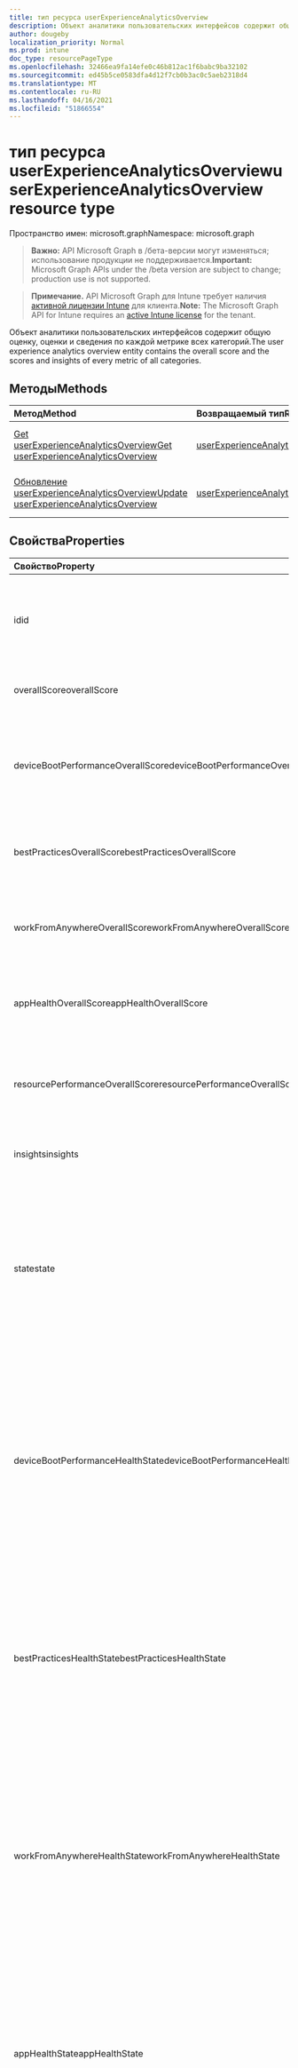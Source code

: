 ```yaml
---
title: тип ресурса userExperienceAnalyticsOverview
description: Объект аналитики пользовательских интерфейсов содержит общую оценку, оценки и сведения по каждой метрике всех категорий.
author: dougeby
localization_priority: Normal
ms.prod: intune
doc_type: resourcePageType
ms.openlocfilehash: 32466ea9fa14efe0c46b812ac1f6babc9ba32102
ms.sourcegitcommit: ed45b5ce0583dfa4d12f7cb0b3ac0c5aeb2318d4
ms.translationtype: MT
ms.contentlocale: ru-RU
ms.lasthandoff: 04/16/2021
ms.locfileid: "51866554"
---
```

# <a name="userexperienceanalyticsoverview-resource-type"></a><span data-ttu-id="c15ca-103">тип ресурса userExperienceAnalyticsOverview</span><span class="sxs-lookup"><span data-stu-id="c15ca-103">userExperienceAnalyticsOverview resource type</span></span>

<span data-ttu-id="c15ca-104">Пространство имен: microsoft.graph</span><span class="sxs-lookup"><span data-stu-id="c15ca-104">Namespace: microsoft.graph</span></span>

> <span data-ttu-id="c15ca-105">**Важно:** API Microsoft Graph в /бета-версии могут изменяться; использование продукции не поддерживается.</span><span class="sxs-lookup"><span data-stu-id="c15ca-105">**Important:** Microsoft Graph APIs under the /beta version are subject to change; production use is not supported.</span></span>

> <span data-ttu-id="c15ca-106">**Примечание.** API Microsoft Graph для Intune требует наличия [активной лицензии Intune](https://go.microsoft.com/fwlink/?linkid=839381) для клиента.</span><span class="sxs-lookup"><span data-stu-id="c15ca-106">**Note:** The Microsoft Graph API for Intune requires an [active Intune license](https://go.microsoft.com/fwlink/?linkid=839381) for the tenant.</span></span>

<span data-ttu-id="c15ca-107">Объект аналитики пользовательских интерфейсов содержит общую оценку, оценки и сведения по каждой метрике всех категорий.</span><span class="sxs-lookup"><span data-stu-id="c15ca-107">The user experience analytics overview entity contains the overall score and the scores and insights of every metric of all categories.</span></span>

## <a name="methods"></a><span data-ttu-id="c15ca-108">Методы</span><span class="sxs-lookup"><span data-stu-id="c15ca-108">Methods</span></span>
|<span data-ttu-id="c15ca-109">Метод</span><span class="sxs-lookup"><span data-stu-id="c15ca-109">Method</span></span>|<span data-ttu-id="c15ca-110">Возвращаемый тип</span><span class="sxs-lookup"><span data-stu-id="c15ca-110">Return Type</span></span>|<span data-ttu-id="c15ca-111">Описание</span><span class="sxs-lookup"><span data-stu-id="c15ca-111">Description</span></span>|
|:---|:---|:---|
|[<span data-ttu-id="c15ca-112">Get userExperienceAnalyticsOverview</span><span class="sxs-lookup"><span data-stu-id="c15ca-112">Get userExperienceAnalyticsOverview</span></span>](../api/intune-devices-userexperienceanalyticsoverview-get.md)|[<span data-ttu-id="c15ca-113">userExperienceAnalyticsOverview</span><span class="sxs-lookup"><span data-stu-id="c15ca-113">userExperienceAnalyticsOverview</span></span>](../resources/intune-devices-userexperienceanalyticsoverview.md)|<span data-ttu-id="c15ca-114">Чтение свойств и связей [объекта userExperienceAnalyticsOverview.](../resources/intune-devices-userexperienceanalyticsoverview.md)</span><span class="sxs-lookup"><span data-stu-id="c15ca-114">Read properties and relationships of the [userExperienceAnalyticsOverview](../resources/intune-devices-userexperienceanalyticsoverview.md) object.</span></span>|
|[<span data-ttu-id="c15ca-115">Обновление userExperienceAnalyticsOverview</span><span class="sxs-lookup"><span data-stu-id="c15ca-115">Update userExperienceAnalyticsOverview</span></span>](../api/intune-devices-userexperienceanalyticsoverview-update.md)|[<span data-ttu-id="c15ca-116">userExperienceAnalyticsOverview</span><span class="sxs-lookup"><span data-stu-id="c15ca-116">userExperienceAnalyticsOverview</span></span>](../resources/intune-devices-userexperienceanalyticsoverview.md)|<span data-ttu-id="c15ca-117">Обновление свойств объекта [userExperienceAnalyticsOverview.](../resources/intune-devices-userexperienceanalyticsoverview.md)</span><span class="sxs-lookup"><span data-stu-id="c15ca-117">Update the properties of a [userExperienceAnalyticsOverview](../resources/intune-devices-userexperienceanalyticsoverview.md) object.</span></span>|

## <a name="properties"></a><span data-ttu-id="c15ca-118">Свойства</span><span class="sxs-lookup"><span data-stu-id="c15ca-118">Properties</span></span>
|<span data-ttu-id="c15ca-119">Свойство</span><span class="sxs-lookup"><span data-stu-id="c15ca-119">Property</span></span>|<span data-ttu-id="c15ca-120">Тип</span><span class="sxs-lookup"><span data-stu-id="c15ca-120">Type</span></span>|<span data-ttu-id="c15ca-121">Описание</span><span class="sxs-lookup"><span data-stu-id="c15ca-121">Description</span></span>|
|:---|:---|:---|
|<span data-ttu-id="c15ca-122">id</span><span class="sxs-lookup"><span data-stu-id="c15ca-122">id</span></span>|<span data-ttu-id="c15ca-123">String</span><span class="sxs-lookup"><span data-stu-id="c15ca-123">String</span></span>|<span data-ttu-id="c15ca-124">Уникальный идентификатор обзора аналитики пользовательских интерфейсов.</span><span class="sxs-lookup"><span data-stu-id="c15ca-124">The unique identifier of the user experience analytics overview.</span></span>|
|<span data-ttu-id="c15ca-125">overallScore</span><span class="sxs-lookup"><span data-stu-id="c15ca-125">overallScore</span></span>|<span data-ttu-id="c15ca-126">Int32</span><span class="sxs-lookup"><span data-stu-id="c15ca-126">Int32</span></span>|<span data-ttu-id="c15ca-127">Общая оценка аналитики пользовательского опыта.</span><span class="sxs-lookup"><span data-stu-id="c15ca-127">The user experience analytics overall score.</span></span>|
|<span data-ttu-id="c15ca-128">deviceBootPerformanceOverallScore</span><span class="sxs-lookup"><span data-stu-id="c15ca-128">deviceBootPerformanceOverallScore</span></span>|<span data-ttu-id="c15ca-129">Int32</span><span class="sxs-lookup"><span data-stu-id="c15ca-129">Int32</span></span>|<span data-ttu-id="c15ca-130">Общая оценка производительности загрузки устройства для аналитики пользовательского интерфейса.</span><span class="sxs-lookup"><span data-stu-id="c15ca-130">The user experience analytics device boot performance overall score.</span></span>|
|<span data-ttu-id="c15ca-131">bestPracticesOverallScore</span><span class="sxs-lookup"><span data-stu-id="c15ca-131">bestPracticesOverallScore</span></span>|<span data-ttu-id="c15ca-132">Int32</span><span class="sxs-lookup"><span data-stu-id="c15ca-132">Int32</span></span>|<span data-ttu-id="c15ca-133">Анализ пользовательских интерфейсов позволяет опытом работы с общим показателем.</span><span class="sxs-lookup"><span data-stu-id="c15ca-133">The user experience analytics best practices overall score.</span></span>|
|<span data-ttu-id="c15ca-134">workFromAnywhereOverallScore</span><span class="sxs-lookup"><span data-stu-id="c15ca-134">workFromAnywhereOverallScore</span></span>|<span data-ttu-id="c15ca-135">Int32</span><span class="sxs-lookup"><span data-stu-id="c15ca-135">Int32</span></span>|<span data-ttu-id="c15ca-136">Аналитика пользовательского интерфейса Работает с любого общего балла.</span><span class="sxs-lookup"><span data-stu-id="c15ca-136">The user experience analytics Work From Anywhere overall score.</span></span>|
|<span data-ttu-id="c15ca-137">appHealthOverallScore</span><span class="sxs-lookup"><span data-stu-id="c15ca-137">appHealthOverallScore</span></span>|<span data-ttu-id="c15ca-138">Int32</span><span class="sxs-lookup"><span data-stu-id="c15ca-138">Int32</span></span>|<span data-ttu-id="c15ca-139">Общее состояние здоровья приложения для аналитики пользовательского интерфейса.</span><span class="sxs-lookup"><span data-stu-id="c15ca-139">The user experience analytics app health overall score.</span></span>|
|<span data-ttu-id="c15ca-140">resourcePerformanceOverallScore</span><span class="sxs-lookup"><span data-stu-id="c15ca-140">resourcePerformanceOverallScore</span></span>|<span data-ttu-id="c15ca-141">Int32</span><span class="sxs-lookup"><span data-stu-id="c15ca-141">Int32</span></span>|<span data-ttu-id="c15ca-142">Общая оценка производительности ресурсов аналитики пользовательских ресурсов.</span><span class="sxs-lookup"><span data-stu-id="c15ca-142">The user experience analytics resource performance overall score.</span></span>|
|<span data-ttu-id="c15ca-143">insights</span><span class="sxs-lookup"><span data-stu-id="c15ca-143">insights</span></span>|<span data-ttu-id="c15ca-144">[коллекция userExperienceAnalyticsInsight](../resources/intune-devices-userexperienceanalyticsinsight.md)</span><span class="sxs-lookup"><span data-stu-id="c15ca-144">[userExperienceAnalyticsInsight](../resources/intune-devices-userexperienceanalyticsinsight.md) collection</span></span>|<span data-ttu-id="c15ca-145">Аналитические сведения о пользовательском опыте.</span><span class="sxs-lookup"><span data-stu-id="c15ca-145">The user experience analytics insights.</span></span>|
|<span data-ttu-id="c15ca-146">state</span><span class="sxs-lookup"><span data-stu-id="c15ca-146">state</span></span>|[<span data-ttu-id="c15ca-147">userExperienceAnalyticsHealthState</span><span class="sxs-lookup"><span data-stu-id="c15ca-147">userExperienceAnalyticsHealthState</span></span>](../resources/intune-devices-userexperienceanalyticshealthstate.md)|<span data-ttu-id="c15ca-148">Текущее состояние состояния состояния аналитики пользовательских интерфейсов.</span><span class="sxs-lookup"><span data-stu-id="c15ca-148">The current health state of the user experience analytics overview.</span></span> <span data-ttu-id="c15ca-149">Возможные значения: `unknown`, `insufficientData`, `needsAttention`, `meetingGoals`.</span><span class="sxs-lookup"><span data-stu-id="c15ca-149">Possible values are: `unknown`, `insufficientData`, `needsAttention`, `meetingGoals`.</span></span>|
|<span data-ttu-id="c15ca-150">deviceBootPerformanceHealthState</span><span class="sxs-lookup"><span data-stu-id="c15ca-150">deviceBootPerformanceHealthState</span></span>|[<span data-ttu-id="c15ca-151">userExperienceAnalyticsHealthState</span><span class="sxs-lookup"><span data-stu-id="c15ca-151">userExperienceAnalyticsHealthState</span></span>](../resources/intune-devices-userexperienceanalyticshealthstate.md)|<span data-ttu-id="c15ca-152">Текущее состояние состояния состояния аналитики пользовательского интерфейса категории BootPerformance.</span><span class="sxs-lookup"><span data-stu-id="c15ca-152">The current health state of the user experience analytics 'BootPerformance' category.</span></span> <span data-ttu-id="c15ca-153">Возможные значения: `unknown`, `insufficientData`, `needsAttention`, `meetingGoals`.</span><span class="sxs-lookup"><span data-stu-id="c15ca-153">Possible values are: `unknown`, `insufficientData`, `needsAttention`, `meetingGoals`.</span></span>|
|<span data-ttu-id="c15ca-154">bestPracticesHealthState</span><span class="sxs-lookup"><span data-stu-id="c15ca-154">bestPracticesHealthState</span></span>|[<span data-ttu-id="c15ca-155">userExperienceAnalyticsHealthState</span><span class="sxs-lookup"><span data-stu-id="c15ca-155">userExperienceAnalyticsHealthState</span></span>](../resources/intune-devices-userexperienceanalyticshealthstate.md)|<span data-ttu-id="c15ca-156">Текущее состояние здоровья категории аналитики пользовательских интерфейсов "BestPractices".</span><span class="sxs-lookup"><span data-stu-id="c15ca-156">The current health state of the user experience analytics 'BestPractices' category.</span></span> <span data-ttu-id="c15ca-157">Возможные значения: `unknown`, `insufficientData`, `needsAttention`, `meetingGoals`.</span><span class="sxs-lookup"><span data-stu-id="c15ca-157">Possible values are: `unknown`, `insufficientData`, `needsAttention`, `meetingGoals`.</span></span>|
|<span data-ttu-id="c15ca-158">workFromAnywhereHealthState</span><span class="sxs-lookup"><span data-stu-id="c15ca-158">workFromAnywhereHealthState</span></span>|[<span data-ttu-id="c15ca-159">userExperienceAnalyticsHealthState</span><span class="sxs-lookup"><span data-stu-id="c15ca-159">userExperienceAnalyticsHealthState</span></span>](../resources/intune-devices-userexperienceanalyticshealthstate.md)|<span data-ttu-id="c15ca-160">Текущее состояние состояния здоровья аналитики пользовательских интерфейсов категории WorkFromAnywhere.</span><span class="sxs-lookup"><span data-stu-id="c15ca-160">The current health state of the user experience analytics 'WorkFromAnywhere' category.</span></span> <span data-ttu-id="c15ca-161">Возможные значения: `unknown`, `insufficientData`, `needsAttention`, `meetingGoals`.</span><span class="sxs-lookup"><span data-stu-id="c15ca-161">Possible values are: `unknown`, `insufficientData`, `needsAttention`, `meetingGoals`.</span></span>|
|<span data-ttu-id="c15ca-162">appHealthState</span><span class="sxs-lookup"><span data-stu-id="c15ca-162">appHealthState</span></span>|[<span data-ttu-id="c15ca-163">userExperienceAnalyticsHealthState</span><span class="sxs-lookup"><span data-stu-id="c15ca-163">userExperienceAnalyticsHealthState</span></span>](../resources/intune-devices-userexperienceanalyticshealthstate.md)|<span data-ttu-id="c15ca-164">Текущее состояние здоровья категории аналитики пользовательских интерфейсов "BestPractices".</span><span class="sxs-lookup"><span data-stu-id="c15ca-164">The current health state of the user experience analytics 'BestPractices' category.</span></span> <span data-ttu-id="c15ca-165">Возможные значения: `unknown`, `insufficientData`, `needsAttention`, `meetingGoals`.</span><span class="sxs-lookup"><span data-stu-id="c15ca-165">Possible values are: `unknown`, `insufficientData`, `needsAttention`, `meetingGoals`.</span></span>|
|<span data-ttu-id="c15ca-166">resourcePerformanceHealthState</span><span class="sxs-lookup"><span data-stu-id="c15ca-166">resourcePerformanceHealthState</span></span>|[<span data-ttu-id="c15ca-167">userExperienceAnalyticsHealthState</span><span class="sxs-lookup"><span data-stu-id="c15ca-167">userExperienceAnalyticsHealthState</span></span>](../resources/intune-devices-userexperienceanalyticshealthstate.md)|<span data-ttu-id="c15ca-168">Текущее состояние состояния здоровья в категории аналитики пользовательского интерфейса "ResourcePerformance".</span><span class="sxs-lookup"><span data-stu-id="c15ca-168">The current health state of the user experience analytics 'ResourcePerformance' category.</span></span> <span data-ttu-id="c15ca-169">Возможные значения: `unknown`, `insufficientData`, `needsAttention`, `meetingGoals`.</span><span class="sxs-lookup"><span data-stu-id="c15ca-169">Possible values are: `unknown`, `insufficientData`, `needsAttention`, `meetingGoals`.</span></span>|

## <a name="relationships"></a><span data-ttu-id="c15ca-170">Связи</span><span class="sxs-lookup"><span data-stu-id="c15ca-170">Relationships</span></span>
<span data-ttu-id="c15ca-171">Нет</span><span class="sxs-lookup"><span data-stu-id="c15ca-171">None</span></span>

## <a name="json-representation"></a><span data-ttu-id="c15ca-172">Представление JSON</span><span class="sxs-lookup"><span data-stu-id="c15ca-172">JSON Representation</span></span>
<span data-ttu-id="c15ca-173">Ниже представлено описание ресурса в формате JSON.</span><span class="sxs-lookup"><span data-stu-id="c15ca-173">Here is a JSON representation of the resource.</span></span>
<!-- {
  "blockType": "resource",
  "keyProperty": "id",
  "@odata.type": "microsoft.graph.userExperienceAnalyticsOverview"
}
-->
``` json
{
  "@odata.type": "#microsoft.graph.userExperienceAnalyticsOverview",
  "id": "String (identifier)",
  "overallScore": 1024,
  "deviceBootPerformanceOverallScore": 1024,
  "bestPracticesOverallScore": 1024,
  "workFromAnywhereOverallScore": 1024,
  "appHealthOverallScore": 1024,
  "resourcePerformanceOverallScore": 1024,
  "insights": [
    {
      "@odata.type": "microsoft.graph.userExperienceAnalyticsInsight",
      "userExperienceAnalyticsMetricId": "String",
      "insightId": "String",
      "values": [
        {
          "@odata.type": "microsoft.graph.insightValueDouble",
          "value": "4.2"
        }
      ],
      "severity": "String"
    }
  ],
  "state": "String",
  "deviceBootPerformanceHealthState": "String",
  "bestPracticesHealthState": "String",
  "workFromAnywhereHealthState": "String",
  "appHealthState": "String",
  "resourcePerformanceHealthState": "String"
}
```




